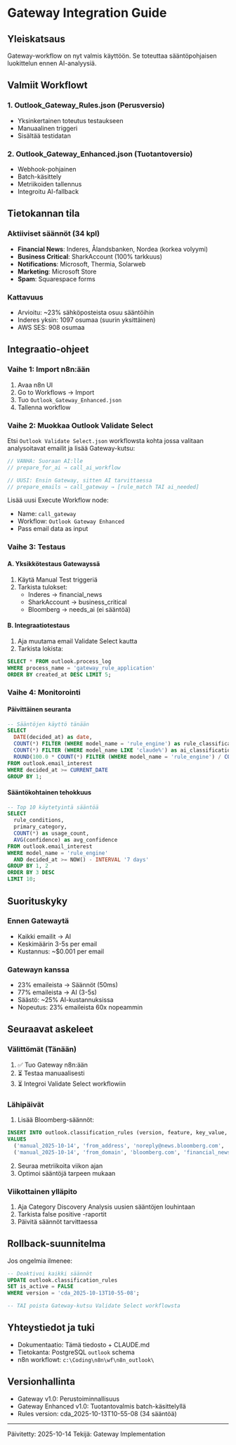 # Gateway Integration Guide

## Yleiskatsaus

Gateway-workflow on nyt valmis käyttöön. Se toteuttaa sääntöpohjaisen luokittelun ennen AI-analyysiä.

## Valmiit Workflowt

### 1. **Outlook_Gateway_Rules.json** (Perusversio)
- Yksinkertainen toteutus testaukseen
- Manuaalinen triggeri
- Sisältää testidatan

### 2. **Outlook_Gateway_Enhanced.json** (Tuotantoversio)
- Webhook-pohjainen
- Batch-käsittely
- Metriikoiden tallennus
- Integroitu AI-fallback

## Tietokannan tila

### Aktiiviset säännöt (34 kpl)
- **Financial News**: Inderes, Ålandsbanken, Nordea (korkea volyymi)
- **Business Critical**: SharkAccount (100% tarkkuus)
- **Notifications**: Microsoft, Thermia, Solarweb
- **Marketing**: Microsoft Store
- **Spam**: Squarespace forms

### Kattavuus
- Arvioitu: ~23% sähköposteista osuu sääntöihin
- Inderes yksin: 1097 osumaa (suurin yksittäinen)
- AWS SES: 908 osumaa

## Integraatio-ohjeet

### Vaihe 1: Import n8n:ään

1. Avaa n8n UI
2. Go to Workflows → Import
3. Tuo `Outlook_Gateway_Enhanced.json`
4. Tallenna workflow

### Vaihe 2: Muokkaa Outlook Validate Select

Etsi `Outlook Validate Select.json` workflowsta kohta jossa valitaan analysoitavat emailit ja lisää Gateway-kutsu:

```javascript
// VANHA: Suoraan AI:lle
// prepare_for_ai → call_ai_workflow

// UUSI: Ensin Gateway, sitten AI tarvittaessa
// prepare_emails → call_gateway → [rule_match TAI ai_needed]
```

Lisää uusi Execute Workflow node:
- Name: `call_gateway`
- Workflow: `Outlook Gateway Enhanced`
- Pass email data as input

### Vaihe 3: Testaus

#### A. Yksikkötestaus Gatewayssä
1. Käytä Manual Test triggeriä
2. Tarkista tulokset:
   - Inderes → financial_news
   - SharkAccount → business_critical
   - Bloomberg → needs_ai (ei sääntöä)

#### B. Integraatiotestaus
1. Aja muutama email Validate Select kautta
2. Tarkista lokista:
```sql
SELECT * FROM outlook.process_log
WHERE process_name = 'gateway_rule_application'
ORDER BY created_at DESC LIMIT 5;
```

### Vaihe 4: Monitorointi

#### Päivittäinen seuranta
```sql
-- Sääntöjen käyttö tänään
SELECT
  DATE(decided_at) as date,
  COUNT(*) FILTER (WHERE model_name = 'rule_engine') as rule_classifications,
  COUNT(*) FILTER (WHERE model_name LIKE 'claude%') as ai_classifications,
  ROUND(100.0 * COUNT(*) FILTER (WHERE model_name = 'rule_engine') / COUNT(*), 1) as rule_percentage
FROM outlook.email_interest
WHERE decided_at >= CURRENT_DATE
GROUP BY 1;
```

#### Sääntökohtainen tehokkuus
```sql
-- Top 10 käytetyintä sääntöä
SELECT
  rule_conditions,
  primary_category,
  COUNT(*) as usage_count,
  AVG(confidence) as avg_confidence
FROM outlook.email_interest
WHERE model_name = 'rule_engine'
  AND decided_at >= NOW() - INTERVAL '7 days'
GROUP BY 1, 2
ORDER BY 3 DESC
LIMIT 10;
```

## Suorituskyky

### Ennen Gatewaytä
- Kaikki emailit → AI
- Keskimäärin 3-5s per email
- Kustannus: ~$0.001 per email

### Gatewayn kanssa
- 23% emaileista → Säännöt (50ms)
- 77% emaileista → AI (3-5s)
- Säästö: ~25% AI-kustannuksissa
- Nopeutus: 23% emaileista 60x nopeammin

## Seuraavat askeleet

### Välittömät (Tänään)
1. ✅ Tuo Gateway n8n:ään
2. ⏳ Testaa manuaalisesti
3. ⏳ Integroi Validate Select workflowiin

### Lähipäivät
1. Lisää Bloomberg-säännöt:
```sql
INSERT INTO outlook.classification_rules (version, feature, key_value, target_category, priority)
VALUES
  ('manual_2025-10-14', 'from_address', 'noreply@news.bloomberg.com', 'financial_news', 10),
  ('manual_2025-10-14', 'from_domain', 'bloomberg.com', 'financial_news', 30);
```

2. Seuraa metriikoita viikon ajan
3. Optimoi sääntöjä tarpeen mukaan

### Viikottainen ylläpito
1. Aja Category Discovery Analysis uusien sääntöjen louhintaan
2. Tarkista false positive -raportit
3. Päivitä säännöt tarvittaessa

## Rollback-suunnitelma

Jos ongelmia ilmenee:

```sql
-- Deaktivoi kaikki säännöt
UPDATE outlook.classification_rules
SET is_active = FALSE
WHERE version = 'cda_2025-10-13T10-55-08';

-- TAI poista Gateway-kutsu Validate Select workflowsta
```

## Yhteystiedot ja tuki

- Dokumentaatio: Tämä tiedosto + CLAUDE.md
- Tietokanta: PostgreSQL `outlook` schema
- n8n workflowt: `c:\Coding\n8n\wf\n8n_outlook\`

## Versionhallinta

- Gateway v1.0: Perustoiminnallisuus
- Gateway Enhanced v1.0: Tuotantovalmis batch-käsittelyllä
- Rules version: cda_2025-10-13T10-55-08 (34 sääntöä)

---
Päivitetty: 2025-10-14
Tekijä: Gateway Implementation